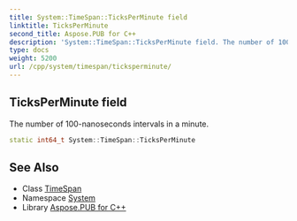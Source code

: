 ```yaml
---
title: System::TimeSpan::TicksPerMinute field
linktitle: TicksPerMinute
second_title: Aspose.PUB for C++
description: 'System::TimeSpan::TicksPerMinute field. The number of 100-nanoseconds intervals in a minute in C++.'
type: docs
weight: 5200
url: /cpp/system/timespan/ticksperminute/
---
```

## TicksPerMinute field


The number of 100-nanoseconds intervals in a minute.

```cpp
static int64_t System::TimeSpan::TicksPerMinute
```

## See Also

* Class [TimeSpan](../)
* Namespace [System](../../)
* Library [Aspose.PUB for C++](../../../)
